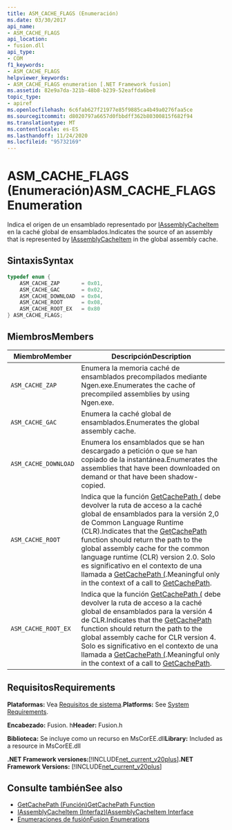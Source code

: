 ```yaml
---
title: ASM_CACHE_FLAGS (Enumeración)
ms.date: 03/30/2017
api_name:
- ASM_CACHE_FLAGS
api_location:
- fusion.dll
api_type:
- COM
f1_keywords:
- ASM_CACHE_FLAGS
helpviewer_keywords:
- ASM_CACHE_FLAGS enumeration [.NET Framework fusion]
ms.assetid: 82e9a7da-321b-48b8-b239-52eaffda6be8
topic_type:
- apiref
ms.openlocfilehash: 6c6fab627f21977e85f9885ca4b49a0276faa5ce
ms.sourcegitcommit: d8020797a6657d0fbbdff362b80300815f682f94
ms.translationtype: MT
ms.contentlocale: es-ES
ms.lasthandoff: 11/24/2020
ms.locfileid: "95732169"
---
```

# <a name="asm_cache_flags-enumeration"></a><span data-ttu-id="f53bb-102">ASM_CACHE_FLAGS (Enumeración)</span><span class="sxs-lookup"><span data-stu-id="f53bb-102">ASM_CACHE_FLAGS Enumeration</span></span>

<span data-ttu-id="f53bb-103">Indica el origen de un ensamblado representado por [IAssemblyCacheItem](iassemblycacheitem-interface.md) en la caché global de ensamblados.</span><span class="sxs-lookup"><span data-stu-id="f53bb-103">Indicates the source of an assembly that is represented by [IAssemblyCacheItem](iassemblycacheitem-interface.md) in the global assembly cache.</span></span>  
  
## <a name="syntax"></a><span data-ttu-id="f53bb-104">Sintaxis</span><span class="sxs-lookup"><span data-stu-id="f53bb-104">Syntax</span></span>  
  
```cpp  
typedef enum {  
    ASM_CACHE_ZAP       = 0x01,  
    ASM_CACHE_GAC       = 0x02,  
    ASM_CACHE_DOWNLOAD  = 0x04,  
    ASM_CACHE_ROOT      = 0x08,  
    ASM_CACHE_ROOT_EX   = 0x80  
} ASM_CACHE_FLAGS;  
```  
  
## <a name="members"></a><span data-ttu-id="f53bb-105">Miembros</span><span class="sxs-lookup"><span data-stu-id="f53bb-105">Members</span></span>  
  
|<span data-ttu-id="f53bb-106">Miembro</span><span class="sxs-lookup"><span data-stu-id="f53bb-106">Member</span></span>|<span data-ttu-id="f53bb-107">Descripción</span><span class="sxs-lookup"><span data-stu-id="f53bb-107">Description</span></span>|  
|------------|-----------------|  
|`ASM_CACHE_ZAP`|<span data-ttu-id="f53bb-108">Enumera la memoria caché de ensamblados precompilados mediante Ngen.exe.</span><span class="sxs-lookup"><span data-stu-id="f53bb-108">Enumerates the cache of precompiled assemblies by using Ngen.exe.</span></span>|  
|`ASM_CACHE_GAC`|<span data-ttu-id="f53bb-109">Enumera la caché global de ensamblados.</span><span class="sxs-lookup"><span data-stu-id="f53bb-109">Enumerates the global assembly cache.</span></span>|  
|`ASM_CACHE_DOWNLOAD`|<span data-ttu-id="f53bb-110">Enumera los ensamblados que se han descargado a petición o que se han copiado de la instantánea.</span><span class="sxs-lookup"><span data-stu-id="f53bb-110">Enumerates the assemblies that have been downloaded on demand or that have been shadow-copied.</span></span>|  
|`ASM_CACHE_ROOT`|<span data-ttu-id="f53bb-111">Indica que la función [GetCachePath (](getcachepath-function.md) debe devolver la ruta de acceso a la caché global de ensamblados para la versión 2,0 de Common Language Runtime (CLR).</span><span class="sxs-lookup"><span data-stu-id="f53bb-111">Indicates that the [GetCachePath](getcachepath-function.md) function should return the path to the global assembly cache for the common language runtime (CLR) version 2.0.</span></span> <span data-ttu-id="f53bb-112">Solo es significativo en el contexto de una llamada a [GetCachePath (](getcachepath-function.md).</span><span class="sxs-lookup"><span data-stu-id="f53bb-112">Meaningful only in the context of a call to [GetCachePath](getcachepath-function.md).</span></span>|  
|`ASM_CACHE_ROOT_EX`|<span data-ttu-id="f53bb-113">Indica que la función [GetCachePath (](getcachepath-function.md) debe devolver la ruta de acceso a la caché global de ensamblados para la versión 4 de CLR.</span><span class="sxs-lookup"><span data-stu-id="f53bb-113">Indicates that the [GetCachePath](getcachepath-function.md) function should return the path to the global assembly cache for CLR version 4.</span></span> <span data-ttu-id="f53bb-114">Solo es significativo en el contexto de una llamada a [GetCachePath (](getcachepath-function.md).</span><span class="sxs-lookup"><span data-stu-id="f53bb-114">Meaningful only in the context of a call to [GetCachePath](getcachepath-function.md).</span></span>|  
  
## <a name="requirements"></a><span data-ttu-id="f53bb-115">Requisitos</span><span class="sxs-lookup"><span data-stu-id="f53bb-115">Requirements</span></span>  

 <span data-ttu-id="f53bb-116">**Plataformas:** Vea [Requisitos de sistema](../../get-started/system-requirements.md).</span><span class="sxs-lookup"><span data-stu-id="f53bb-116">**Platforms:** See [System Requirements](../../get-started/system-requirements.md).</span></span>  
  
 <span data-ttu-id="f53bb-117">**Encabezado:** Fusion. h</span><span class="sxs-lookup"><span data-stu-id="f53bb-117">**Header:** Fusion.h</span></span>  
  
 <span data-ttu-id="f53bb-118">**Biblioteca:** Se incluye como un recurso en MsCorEE.dll</span><span class="sxs-lookup"><span data-stu-id="f53bb-118">**Library:** Included as a resource in MsCorEE.dll</span></span>  
  
 <span data-ttu-id="f53bb-119">**.NET Framework versiones:**[!INCLUDE[net_current_v20plus](../../../../includes/net-current-v20plus-md.md)]</span><span class="sxs-lookup"><span data-stu-id="f53bb-119">**.NET Framework Versions:** [!INCLUDE[net_current_v20plus](../../../../includes/net-current-v20plus-md.md)]</span></span>  
  
## <a name="see-also"></a><span data-ttu-id="f53bb-120">Consulte también</span><span class="sxs-lookup"><span data-stu-id="f53bb-120">See also</span></span>

- [<span data-ttu-id="f53bb-121">GetCachePath (Función)</span><span class="sxs-lookup"><span data-stu-id="f53bb-121">GetCachePath Function</span></span>](getcachepath-function.md)
- [<span data-ttu-id="f53bb-122">IAssemblyCacheItem (Interfaz)</span><span class="sxs-lookup"><span data-stu-id="f53bb-122">IAssemblyCacheItem Interface</span></span>](iassemblycacheitem-interface.md)
- [<span data-ttu-id="f53bb-123">Enumeraciones de fusión</span><span class="sxs-lookup"><span data-stu-id="f53bb-123">Fusion Enumerations</span></span>](fusion-enumerations.md)
